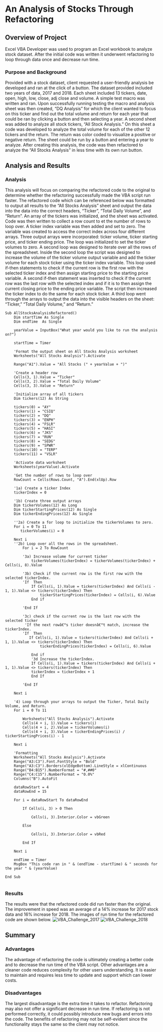 # An Analysis of Stocks Through Refactoring
## Overview of Project
Excel VBA Developer was used to program an Excel workbook to analyze stock dataset. After the initial code was written it underwent refactoring to loop through data once and decrease run time. 
### Purpose and Background
Provided with a stock dataset, client requested a user-friendly analysis be developed and ran at the click of a button. The dataset provided included two years of data, 2017 and 2018. Each sheet included 13 tickers, date, open, high, low, close, adj close and volume.  A simple test macro was written and ran. Upon successfully running testing the macro and analysis sheet was then created, “DQ Analysis” for which the client wanted to focus on this ticker and find out the total volume and return for each year that could be ran by clicking a button and then selecting a year. A second sheet was added to analyze all stock tickers, “All Stock Analysis.” On this sheet a code was developed to analyze the total volume for each of the other 12 tickers and the return. The return was color coded to visualize a positive or negative return. The sheet could be run by a button and entering a year to analyze. After creating this analysis, the code was then refactored to analyze the “All Stocks Analysis” in less time with its own run button.
## Analysis and Results 
### Analysis
This analysis will focus on comparing the refactored code to the original to determine whether the refactoring successfully made the VBA script run faster. The refactored code which can be referenced below was formatted to output all results to the “All Stocks Analysis” sheet and output the data into the data into the correct headers, “Ticker”, “Total Daily Volume”, and “Return”. An array of the tickers was initialized, and the sheet was activated. Code was then written to collect a row count to et the number of rows to loop over. A ticker index variable was then added and set to zero. The variable was created to access the correct index across four different arrays. Three output arrays were incorporated: ticker volume, ticker starting price, and ticker ending price. The loop was initialized to set the ticker volumes to zero. A second loop was designed to iterate over all the rows of the spreadsheet. Inside the second loop the script was designed to increase the volume of the ticker volume output variable and add the ticker volume for each stock ticker using the ticker index variable. This loop used if-then statements to check if the current row is the first row with the selected ticker index and then assign starting price to the starting price variable. A second if-then statement was inserted to check if the current row was the last row with the selected index and if it is to then assign the current closing price to the ending price variable. The script then increased the ticker index to do the same for each stock ticker. A third loop went through the arrays to output the data into the visible headers on the sheet: “Ticker,” “Total Daily Volume,” and “Return.”
```VBA
Sub AllStocksAnalysisRefactored()
    Dim startTime As Single
    Dim endTime  As Single

    yearValue = InputBox("What year would you like to run the analysis on?")

    startTime = Timer
    
    'Format the output sheet on All Stocks Analysis worksheet
    Worksheets("All Stocks Analysis").Activate
    
    Range("A1").Value = "All Stocks (" + yearValue + ")"
    
    'Create a header row
    Cells(3, 1).Value = "Ticker"
    Cells(3, 2).Value = "Total Daily Volume"
    Cells(3, 3).Value = "Return"

    'Initialize array of all tickers
    Dim tickers(12) As String
    
    tickers(0) = "AY"
    tickers(1) = "CSIQ"
    tickers(2) = "DQ"
    tickers(3) = "ENPH"
    tickers(4) = "FSLR"
    tickers(5) = "HASI"
    tickers(6) = "JKS"
    tickers(7) = "RUN"
    tickers(8) = "SEDG"
    tickers(9) = "SPWR"
    tickers(10) = "TERP"
    tickers(11) = "VSLR"
    
    'Activate data worksheet
    Worksheets(yearValue).Activate
    
    'Get the number of rows to loop over
    RowCount = Cells(Rows.Count, "A").End(xlUp).Row
    
    '1a) Create a ticker Index
    tickerIndex = 0
    
    '1b) Create three output arrays
    Dim tickerVolumes(12) As Long
    Dim tickerStartingPrices(12) As Single
    Dim tickerEndingPrices(12) As Single
    
    ''2a) Create a for loop to initialize the tickerVolumes to zero.
    For i = 0 To 11
       tickerVolumes(i) = 0

    Next i  
    ''2b) Loop over all the rows in the spreadsheet.
        For i = 2 To RowCount
    
        '3a) Increase volume for current ticker
            tickerVolumes(tickerIndex) = tickerVolumes(tickerIndex) + Cells(i, 8).Value
        
        '3b) Check if the current row is the first row with the selected tickerIndex.
        'If  Then
            If Cells(i, 1).Value = tickers(tickerIndex) And Cells(i - 1, 1).Value <> tickers(tickerIndex) Then
                tickerStartingPrices(tickerIndex) = Cells(i, 6).Value
            End if
            
        'End If
        
        '3c) check if the current row is the last row with the selected ticker
         'If the next rowâ€™s ticker doesnâ€™t match, increase the tickerIndex.
        'If  Then
           If Cells(i, 1).Value = tickers(tickerIndex) And Cells(i + 1, 1).Value <> tickers(tickerIndex) Then
                tickerEndingPrices(tickerIndex) = Cells(i, 6).Value 
            
            End if
            '3d Increase the tickerIndex.
            If Cells(i, 1).Value = tickers(tickerIndex) And Cells(i + 1, 1).Value <> tickers(tickerIndex) Then
            tickerIndex = tickerIndex + 1
            End If
            
        'End If
    
    Next i
    
    '4) Loop through your arrays to output the Ticker, Total Daily Volume, and Return.
    For i = 0 To 11
        
        Worksheets("All Stocks Analysis").Activate
        Cells(4 + i, 1).Value = tickers(i)
        Cells(4 + i, 2).Value = tickerVolumes(i)
        Cells(4 + i, 3).Value = tickerEndingPrices(i) / tickerStartingPrices(i) - 1
        
    Next i
    
    'Formatting
    Worksheets("All Stocks Analysis").Activate
    Range("A3:C3").Font.FontStyle = "Bold"
    Range("A3:C3").Borders(xlEdgeBottom).LineStyle = xlContinuous
    Range("B4:B15").NumberFormat = "#,##0"
    Range("C4:C15").NumberFormat = "0.0%"
    Columns("B").AutoFit

    dataRowStart = 4
    dataRowEnd = 15

    For i = dataRowStart To dataRowEnd
        
        If Cells(i, 3) > 0 Then
            
            Cells(i, 3).Interior.Color = vbGreen
            
        Else
        
            Cells(i, 3).Interior.Color = vbRed
            
        End If
        
    Next i
 
    endTime = Timer
    MsgBox "This code ran in " & (endTime - startTime) & " seconds for the year " & (yearValue)

End Sub


```
### Results
The results were that the refactored code did run faster than the original. The improvement in speed was an average of a 14% increase for 2017 stock data and 16% increase for 2018. The images of run time for the refactored code are shown below.
![VBA_Challenge_2017]( https://github.com/cmwardcode/stock-analysis/blob/main/Resources/VBA_Challenge_2017.png)
![VBA_Challenge_2018]( https://github.com/cmwardcode/stock-analysis/blob/main/Resources/VBA_Challenge_2018.png)
## Summary
### Advantages
The advantage of refactoring the code is ultimately creating a better code and to decrease the run time of the VBA script.  Other advantages are a cleaner code reduces complexity for other users understanding. It is easier to maintain and requires less time to update and support which can lower costs. 
### Disadvantages
The largest disadvantage is the extra time it takes to refactor. Refactoring may also not offer a significant decrease in run time. If refactoring is not performed correctly, it could possibly introduce new bugs and errors into the code. The benefits of refactoring may not be self-evident since the functionality stays the same so the client may not notice. 
